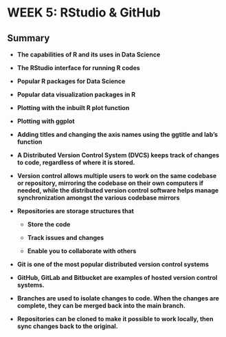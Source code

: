 # WEEK 5: RStudio & GitHub

## Summary

- **The capabilities of R and its uses in Data Science**

- **The RStudio interface for running R codes**

- **Popular R packages for Data Science**

- **Popular data visualization packages in R**

- **Plotting with the inbuilt R plot function**

- **Plotting with ggplot**

- **Adding titles and changing the axis names using the ggtitle and lab’s function**

- **A Distributed Version Control System (DVCS) keeps track of changes to code, regardless of where it is stored.**

- **Version control allows multiple users to work on the same codebase or repository, mirroring the codebase on their own computers if needed, while the distributed version control software helps manage synchronization amongst the various codebase mirrors**

- **Repositories are storage structures that**

  - **Store the code**

  - **Track issues and changes**

  - **Enable you to collaborate with others**

- **Git is one of the most popular distributed version control systems**

- **GitHub, GitLab and Bitbucket are examples of hosted version control systems.**

- **Branches are used to isolate changes to code. When the changes are complete, they can be merged back into the main branch.**

- **Repositories can be cloned to make it possible to work locally, then sync changes back to the original.**



